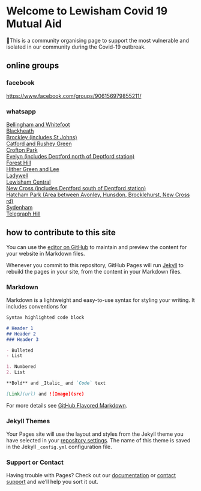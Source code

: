 # Welcome to Lewisham Covid 19 Mutual Aid
💜This is a community organising page to support the most vulnerable and isolated in our community during the Covid-19 outbreak.   

## online groups  

### facebook   
https://www.facebook.com/groups/906156979855211/  


### whatsapp
[Bellingham and Whitefoot](https://chat.whatsapp.com/Einpexb4aMs314JhCA4int)  
[Blackheath](https://chat.whatsapp.com/GuiZ8L5NXSUAjUf2QV5Stl)  
[Brockley (includes St Johns)](https://chat.whatsapp.com/BRZksqTruF9LT9s7GbLTdT)  
[Catford and Rushey Green](https://chat.whatsapp.com/BPwrCRahPUfE64s20vaEuS)  
[Crofton Park](https://chat.whatsapp.com/BBw6zHu1G4ZG4F6jJ4njbf)  
[Evelyn (includes Deptford north of Deptford station)](https://chat.whatsapp.com/IF28SA1HaW16fq8YVJ6rU5)  
[Forest Hill](https://chat.whatsapp.com/BGzBE202C6cELrzhg2SMFc)  
[Hither Green and Lee](https://chat.whatsapp.com/CKdDkuxm87w9hCFkvrbwym)  
[Ladywell](https://chat.whatsapp.com/JPnsCvvl7tcCRiaXECyoti)  
[Lewisham Central](https://chat.whatsapp.com/K1CeMAXPsEKEWB7N7ZbV4S)  
[New Cross (includes Deptford south of Deptford station)](https://chat.whatsapp.com/F5QcYWAuj54FhlV1f3woWc)  
[Hatcham Park (Area between Avonley, Hunsdon, Brocklehurst, New Cross rd)](https://chat.whatsapp.com/HxiuNhqpIyLE4X1U7JfoJc)  
[Sydenham](https://chat.whatsapp.com/F2SzjyPoodG9aD5a29IEIo)  
[Telegraph Hill](https://chat.whatsapp.com/Ds91FOu2zv5BNAUC7uSLZw)  

## how to contribute to this site

You can use the [editor on GitHub](https://github.com/lewishamcovid19mutualaid/infosite/edit/master/README.md) to maintain and preview the content for your website in Markdown files.

Whenever you commit to this repository, GitHub Pages will run [Jekyll](https://jekyllrb.com/) to rebuild the pages in your site, from the content in your Markdown files.

### Markdown

Markdown is a lightweight and easy-to-use syntax for styling your writing. It includes conventions for

```markdown
Syntax highlighted code block

# Header 1
## Header 2
### Header 3

- Bulleted
- List

1. Numbered
2. List

**Bold** and _Italic_ and `Code` text

[Link](url) and ![Image](src)
```

For more details see [GitHub Flavored Markdown](https://guides.github.com/features/mastering-markdown/).

### Jekyll Themes

Your Pages site will use the layout and styles from the Jekyll theme you have selected in your [repository settings](https://github.com/lewishamcovid19mutualaid/infosite/settings). The name of this theme is saved in the Jekyll `_config.yml` configuration file.

### Support or Contact

Having trouble with Pages? Check out our [documentation](https://help.github.com/categories/github-pages-basics/) or [contact support](https://github.com/contact) and we’ll help you sort it out.
